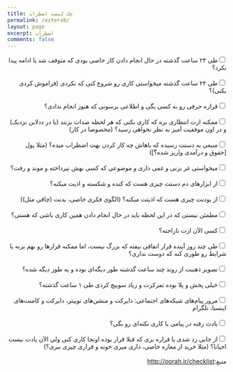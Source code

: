```yaml
---
title: چک لیست اضطراب
permalink: /ezterab/
layout: page
excerpt: اضطراب
comments: false
---
```

<div dir="rtl"><input type="checkbox" />طی ۲۴ ساعت گذشته در حال انجام دادن کار خاصی بودی که متوقف شد یا ادامه پیدا نکرد؟</div>
<div dir="rtl">&nbsp;</div>
<div dir="rtl"><input type="checkbox" />طی ۲۴ ساعت گذشته میخواستی کاری رو شروع کنی که نکردی (فراموش کردی بکنی)؟</div>
<div dir="rtl">&nbsp;</div>
<div dir="rtl"><input type="checkbox" />قراره حرفی رو به کسی بگی و اطلاعی برسونی که هنوز انجام ندادی؟</div>
<div dir="rtl">&nbsp;</div>
<div dir="rtl"><input type="checkbox" />ممکنه ازت انتظاری بره که کاری بکنی که هر لحظه صدات بزنند (یا در ددلاین نزدیک) و در اون موفقیت آمیز به نظر نخواهی رسید؟ (مخصوصا در کار)</div>
<div dir="rtl">&nbsp;</div>
<div dir="rtl"><input type="checkbox" />منبعی به دستت رسیده که باهاش چه کار کردن بهت اضطراب میده؟ (مثلا پول [حقوق و درآمدی واریز شده؟ّ])</div>
<div dir="rtl">&nbsp;</div>
<div dir="rtl"><input type="checkbox" />میخواستی غر بزنی و غمی داری و موضوعی که کسی بهش نپرداخته و موند و رفت؟</div>
<div dir="rtl">&nbsp;</div>
<div dir="rtl"><input type="checkbox" />از ابزارهای دم دستت چیزی هست که کنده و شکسته و اذیت میکنه؟</div>
<div dir="rtl">&nbsp;</div>
<div dir="rtl"><input type="checkbox" />از بودنت چیزی هست که اذیتت میکنه؟ (الگوی فکری خاصی، بدنت (چاقی مثل))</div>
<div dir="rtl">&nbsp;</div>
<div dir="rtl"><input type="checkbox" />مطمئن نیستی که در این لحظه باید در حال انجام دادن همین کاری باشی که هستی؟</div>
<div dir="rtl">&nbsp;</div>
<div dir="rtl"><input type="checkbox" />کسی الآن ازت ناراحته؟</div>
<div dir="rtl">&nbsp;</div>
<div dir="rtl"><input type="checkbox" />طی چند روز آینده قرار اتفاقی بیفته که بزرگ نیست، اما ممکنه قرارها رو بهم بزنه یا شرایط رو طوری کنه که دوست نداری؟</div>
<div dir="rtl">&nbsp;</div>
<div dir="rtl"><input type="checkbox" />تصویر ذهنیت از روند چند ساعت گذشته طور دیگه&zwnj;ای بوده و یه طور دیگه شده؟</div>
<div dir="rtl">&nbsp;</div>
<div dir="rtl"><input type="checkbox" />خیلی پخش و پلا بوده تمرکزت و زیاد سوییچ کردی طی ۱ ساعت گذشته؟</div>
<div dir="rtl">&nbsp;</div>
<div dir="rtl"><input type="checkbox" />مرور پیام&zwnj;های شبکه&zwnj;های اجتماعی: دایرکت و منشن&zwnj;های توییتر، دایرکت و کامنت&zwnj;های اینستا، تلگرام</div>
<div dir="rtl">&nbsp;</div>
<div dir="rtl"><input type="checkbox" />یادت رفته در پیامی یا کاری نکته&zwnj;ای رو بگی؟</div>
<div dir="rtl">&nbsp;</div>
<div dir="rtl"><input type="checkbox" />از جایی رد شدی یا قراره بری که قبلا قرار بوده اونجا کاری کنی ولی الآن یادت نیست احیانا؟ (مثلا خرید از مغازه خاصی، داری میری خونه و قراری چیزی ببری؟)</div>
<div dir="rtl"><br />منبع:<a title="منبع" href="http://oorah.ir/checklist">http://oorah.ir/checklist</a>&nbsp;</div>